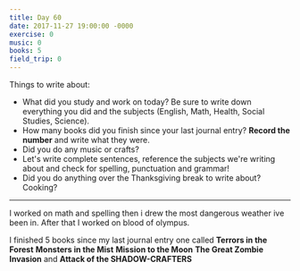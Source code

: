 ```yaml
---
title: Day 60
date: 2017-11-27 19:00:00 -0000
exercise: 0
music: 0
books: 5
field_trip: 0
---
```

Things to write about:

* What did you study and work on today? Be sure to write down everything you did and the subjects (English, Math, Health, Social Studies, Science).
* How many books did you finish since your last journal entry? **Record the number** and write what they were.
* Did you do any music or crafts?
* Let's write complete sentences, reference the subjects we're writing about and check for spelling, punctuation and grammar!
* Did you do anything over the Thanksgiving break to write about? Cooking?

***

I worked on math and spelling then i drew the most dangerous weather ive been in. After that I worked on blood of olympus.

I finished 5 books since my last journal entry one called **Terrors in the Forest** **Monsters in the Mist** 
**Mission to the Moon** **The Great Zombie Invasion** and **Attack of the SHADOW-CRAFTERS**
